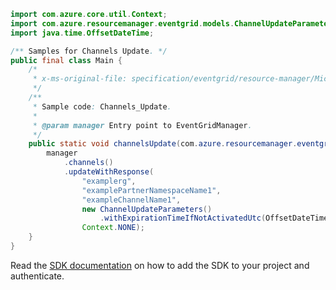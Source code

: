 ```java
import com.azure.core.util.Context;
import com.azure.resourcemanager.eventgrid.models.ChannelUpdateParameters;
import java.time.OffsetDateTime;

/** Samples for Channels Update. */
public final class Main {
    /*
     * x-ms-original-file: specification/eventgrid/resource-manager/Microsoft.EventGrid/preview/2021-10-15-preview/examples/Channels_Update.json
     */
    /**
     * Sample code: Channels_Update.
     *
     * @param manager Entry point to EventGridManager.
     */
    public static void channelsUpdate(com.azure.resourcemanager.eventgrid.EventGridManager manager) {
        manager
            .channels()
            .updateWithResponse(
                "examplerg",
                "examplePartnerNamespaceName1",
                "exampleChannelName1",
                new ChannelUpdateParameters()
                    .withExpirationTimeIfNotActivatedUtc(OffsetDateTime.parse("2022-03-23T23:06:11.785Z")),
                Context.NONE);
    }
}
```

Read the [SDK documentation](https://github.com/Azure/azure-sdk-for-java/blob/azure-resourcemanager-eventgrid_1.2.0-beta.2/sdk/eventgrid/azure-resourcemanager-eventgrid/README.md) on how to add the SDK to your project and authenticate.
